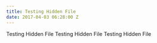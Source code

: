 ```yaml
---
title: Testing Hidden File
date: 2017-04-03 06:28:00 Z
---
```


Testing Hidden File
Testing Hidden File
Testing Hidden File